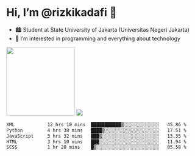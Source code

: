 # Hi, I’m @rizkikadafi 👋
- 🏙 Student at State University of Jakarta (Universitas Negeri Jakarta)
- 👀 I’m interested in programming and everything about technology
<img height="180em" src="https://github-readme-stats.vercel.app/api?username=rizkikadafi&show_icons=true&hide_border=true&&count_private=true&include_all_commits=true" />
<img src="https://github-readme-stats.vercel.app/api/top-langs/?username=rizkikadafi&show_icons=true&hide_border=true&&count_private=true&include_all_commits=true" />

<!--START_SECTION:waka-->

```txt
XML            12 hrs 10 mins  ███████████▒░░░░░░░░░░░░░   45.86 %
Python         4 hrs 38 mins   ████▒░░░░░░░░░░░░░░░░░░░░   17.51 %
JavaScript     3 hrs 32 mins   ███▒░░░░░░░░░░░░░░░░░░░░░   13.35 %
HTML           3 hrs 10 mins   ███░░░░░░░░░░░░░░░░░░░░░░   11.94 %
SCSS           1 hr 28 mins    █▒░░░░░░░░░░░░░░░░░░░░░░░   05.58 %
```

<!--END_SECTION:waka-->

<!---
rizkikadafi/rizkikadafi is a ✨ special ✨ repository because its `README.md` (this file) appears on your GitHub profile.
You can click the Preview link to take a look at your changes.
--->
